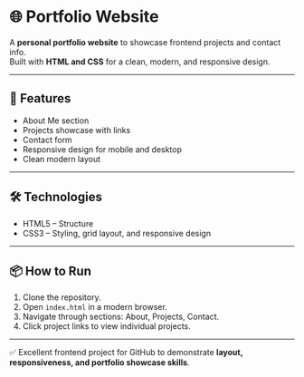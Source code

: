 # 🌐 Portfolio Website

A **personal portfolio website** to showcase frontend projects and contact info.  
Built with **HTML and CSS** for a clean, modern, and responsive design.

---

## 🚀 Features
- About Me section
- Projects showcase with links
- Contact form
- Responsive design for mobile and desktop
- Clean modern layout

---

## 🛠️ Technologies
- HTML5 – Structure
- CSS3 – Styling, grid layout, and responsive design

---

## 📦 How to Run
1. Clone the repository.
2. Open `index.html` in a modern browser.
3. Navigate through sections: About, Projects, Contact.
4. Click project links to view individual projects.

---

✅ Excellent frontend project for GitHub to demonstrate **layout, responsiveness, and portfolio showcase skills**.
